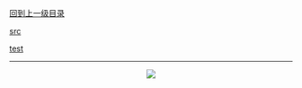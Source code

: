 [回到上一级目录](https://github.com/zhaochenyou/Way-to-Algorithm/blob/master/Chapter-2-Search/README.md)

[src](https://github.com/zhaochenyou/Way-to-Algorithm/raw/master/Chapter-1-Sort/src/BreadthFirstSearch.hpp)

[test](https://github.com/zhaochenyou/Way-to-Algorithm/raw/master/Chapter-1-Sort/src/BreadthFirstSearch.cpp)

----------
<p align="center"><img src="https://github.com/zhaochenyou/Way-to-Algorithm/raw/master/Chapter-2-Search/res/BreadthFirstSearch.png" /></p>
